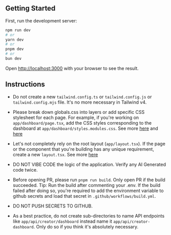 
## Getting Started

First, run the development server:

```bash
npm run dev
# or
yarn dev
# or
pnpm dev
# or
bun dev
```

Open [http://localhost:3000](http://localhost:3000) with your browser to see the result.


## Instructions

- Do not create a new ```tailwind.config.ts``` or ```tailwind.config.js``` or ```tailwind.config.mjs``` file. It's no more necessary in Tailwind v4. 

- Please break down globals.css into layers or add specific CSS stylesheet for each page. For example, if you're working on ```app/dashboard/page.tsx```, add the CSS styles corresponding to the dashboard at ```app/dashboard/styles.modules.css```. See more [here](https://nextjs.org/docs/app/getting-started/css) and [here](https://www.reddit.com/r/nextjs/comments/16tvbu9/how_do_you_add_styles_to_your_pages/)

- Let's not completely rely on the root layout (```app/layout.tsx```). If the page or the component that you're building has any unique requirement, create a new ```layout.tsx```. See more [here](https://nextjs.org/docs/app/getting-started/layouts-and-pages)

- DO NOT VIBE CODE the logic of the application. Verify any AI Generated code twice. 

- Before opening PR, please run ```pnpm run build```. Only open PR if the build succeeded. Tip: Run the build after commenting your .env. If the build failed after doing so, you're required to add the environment variable to github secrets and load that secret in ```.github/workflows/build.yml```.

- DO NOT PUSH SECRETS TO GITHUB. 

- As a best practice, do not create sub-directories to name API endpoints like ```app/api/creator/dashboard``` instead name it ```app/api/creator-dashboard```. Only do so if you think it's absolutely necessary. 





